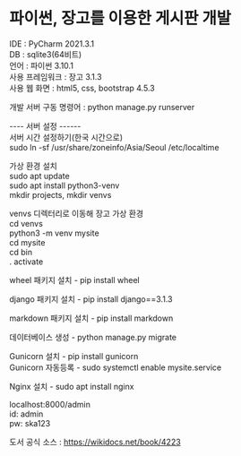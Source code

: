 # 파이썬, 장고를 이용한 게시판 개발
IDE : PyCharm 2021.3.1  
DB  : sqlite3(64비트)  
언어 : 파이썬 3.10.1  
사용 프레임워크 : 장고 3.1.3  
사용 웹 화면 : html5, css, bootstrap 4.5.3   

개발 서버 구동 명령어 : python manage.py runserver  

---- 서버 설정 ------  
서버 시간 설정하기(한국 시간으로)   
sudo ln -sf /usr/share/zoneinfo/Asia/Seoul /etc/localtime

가상 환경 설치  
sudo apt update  
sudo apt install python3-venv  
mkdir projects, mkdir venvs

venvs 디렉터리로 이동해 장고 가상 환경  
cd venvs  
python3 -m venv mysite  
cd mysite  
cd bin  
 . activate  

wheel 패키지 설치 - pip install wheel  

django 패키지 설치 - pip install django==3.1.3  

markdown 패키지 설치 - pip install markdown  

데이터베이스 생성 - python manage.py migrate  

Gunicorn 설치 - pip install gunicorn  
Gunicorn 자동등록 - sudo systemctl enable mysite.service  

Nginx 설치 - sudo apt install nginx


 localhost:8000/admin   
 id: admin   
 pw: ska123   
   
도서 공식 소스 : https://wikidocs.net/book/4223